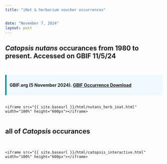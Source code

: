 ```yaml
---
title: "iNat & herbarium voucher occurrences"


date: "November 7, 2024"
layout: post
---
```


<script src="{{ site.url }}{{ site.baseurl }}/knitr_files/cnut_files/header-attrs-2.29/header-attrs.js"></script>

<section class="main-content">
<div
id="catopsis-nutans-occurances-from-1980-to-present.-accessed-on-gbif-11524"
class="section level1">
<h1><i>Catopsis nutans</i> occurances from 1980 to present. Accessed on
GBIF 11/5/24</h1>
<p><br></p>
<div
style="padding: 10px; background-color: #f0f8ff; border-left: 4px solid #008080;">
<p><strong>GBIF.org (5 November 2024).
<a href="https://doi.org/10.15468/dl.ryeqr9" target="_blank">GBIF
Occurrence Download</a></strong></p>
</div>
<br>
<div style="display: flex; justify-content: center;">
<pre><code>&lt;iframe src=&quot;{{ site.baseurl }}/html/nutans_herb_inat.html&quot; width=&quot;100%&quot; height=&quot;600px&quot;&gt;&lt;/iframe&gt;</code></pre>
</div>
</div>
<div id="all-of-catopsis-occurances" class="section level1">
<h1>all of <I>Catopsis</i> occurances</h1>
</div>
<br>
<div style="display: flex; justify-content: center;">
<pre><code>&lt;iframe src=&quot;{{ site.baseurl }}/html/catopsis_interactive.html&quot; width=&quot;100%&quot; height=&quot;600px&quot;&gt;&lt;/iframe&gt;</code></pre>
</div>
</div>
</section>
